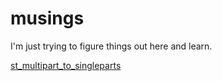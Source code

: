 # musings
I'm just trying to figure things out here and learn.

[st_multipart_to_singleparts](musings/r/st_multipart_to_singleparts.R)
